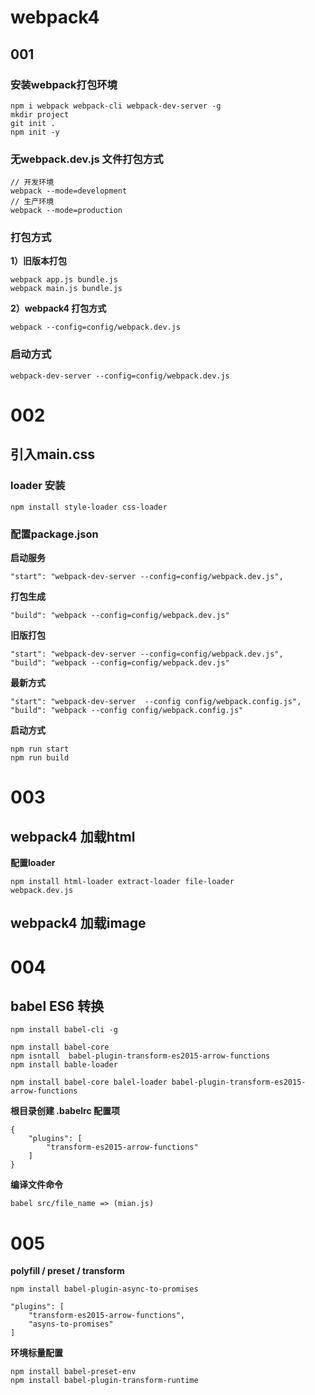 # webpack4

## 001
### 安装webpack打包环境
```
npm i webpack webpack-cli webpack-dev-server -g
mkdir project
git init .
npm init -y
```

### 无webpack.dev.js 文件打包方式
```
// 开发环境
webpack --mode=development 
// 生产环境
webpack --mode=production  
```
### 打包方式
**1）旧版本打包**
```
webpack app.js bundle.js
webpack main.js bundle.js
```

**2）webpack4 打包方式**
```
webpack --config=config/webpack.dev.js
```
### 启动方式
```
webpack-dev-server --config=config/webpack.dev.js
```

# 002
## 引入main.css

### loader 安装
```
npm install style-loader css-loader
```
### 配置package.json

**启动服务**
```
"start": "webpack-dev-server --config=config/webpack.dev.js",
```
**打包生成**
```
"build": "webpack --config=config/webpack.dev.js"
```

**旧版打包**
```
"start": "webpack-dev-server --config=config/webpack.dev.js",
"build": "webpack --config=config/webpack.dev.js"
```

**最新方式**
```
"start": "webpack-dev-server  --config config/webpack.config.js",
"build": "webpack --config config/webpack.config.js"
```

**启动方式**
```
npm run start
npm run build
```

# 003
## webpack4 加载html
**配置loader**
```
npm install html-loader extract-loader file-loader
webpack.dev.js
```
## webpack4 加载image

# 004
## babel ES6 转换
```
npm install babel-cli -g

npm install babel-core
npm isntall  babel-plugin-transform-es2015-arrow-functions
npm install bable-loader

npm install babel-core balel-loader babel-plugin-transform-es2015-arrow-functions
```
**根目录创建 .babelrc 配置项**
``` 
{
    "plugins": [
        "transform-es2015-arrow-functions"
    ]
} 
```

**编译文件命令**
```
babel src/file_name => (mian.js)
```

# 005
**polyfill / preset / transform**

```
npm install babel-plugin-async-to-promises
```
```
"plugins": [
    "transform-es2015-arrow-functions",
    "asyns-to-promises"
]
```

**环境标量配置**
```
npm install babel-preset-env
npm install babel-plugin-transform-runtime
```
